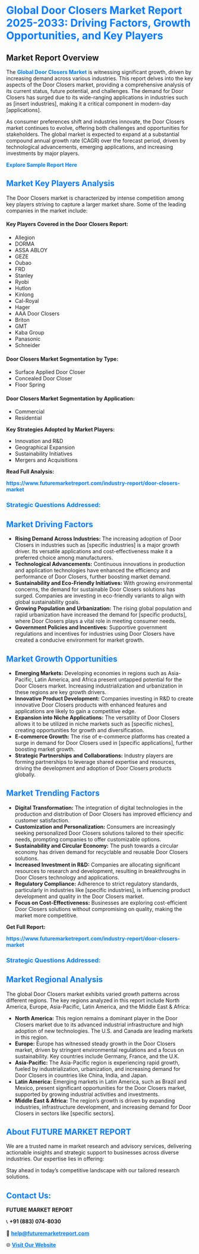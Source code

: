 <h1 style="color: #007BFF;">Global Door Closers Market Report 2025-2033: Driving Factors, Growth Opportunities, and Key Players</h1>

<section id="overview">
<h2>Market Report Overview</h2>
<p>The <a href="https://www.futuremarketreport.com/industry-report/door-closers-market" style="color: #007BFF; text-decoration: none;"><strong>Global Door Closers Market</strong></a> is witnessing significant growth, driven by increasing demand across various industries. This report delves into the key aspects of the Door Closers market, providing a comprehensive analysis of its current status, future potential, and challenges. The demand for Door Closers has surged due to its wide-ranging applications in industries such as [insert industries], making it a critical component in modern-day [applications].</p>
<p>As consumer preferences shift and industries innovate, the Door Closers market continues to evolve, offering both challenges and opportunities for stakeholders. The global market is expected to expand at a substantial compound annual growth rate (CAGR) over the forecast period, driven by technological advancements, emerging applications, and increasing investments by major players.</p>
</section>

<section id="overview">
<p><a href="https://www.futuremarketreport.com/request-sample/reportId=52129" style="color: #007BFF; text-decoration: none;"><strong>Explore Sample Report Here</strong></a></p>
</section>

<section id="key-players">
<h2 style="color: #007BFF;">Market Key Players Analysis</h2>
<p>The Door Closers market is characterized by intense competition among key players striving to capture a larger market share. Some of the leading companies in the market include:</p>
<h4>Key Players Covered in the Door Closers Report:</h4>
<ul><li>Allegion</li><li>DORMA</li><li>ASSA ABLOY</li><li>GEZE</li><li>Oubao</li><li>FRD</li><li>Stanley</li><li>Ryobi</li><li>Hutlon</li><li>Kinlong</li><li>Cal-Royal</li><li>Hager</li><li>AAA Door Closers</li><li>Briton</li><li>GMT</li><li>Kaba Group</li><li>Panasonic</li><li>Schneider</li></ul>
<h4>Door Closers Market Segmentation by Type:</h4>
<ul><li>Surface Applied Door Closer</li><li>Concealed Door Closer</li><li>Floor Spring</li></ul>

<h4>Door Closers Market Segmentation by Application:</h4>
<ul><li>Commercial</li><li>Residential</li></ul>
<p><strong>Key Strategies Adopted by Market Players:</strong></p>
<ul>
<li>Innovation and R&D</li>
<li>Geographical Expansion</li>
<li>Sustainability Initiatives</li>
<li>Mergers and Acquisitions</li>
</ul>
</section>

<section>
<p><strong>Read Full Analysis: </strong></p><a href="https://www.futuremarketreport.com/industry-report/door-closers-market" style="color: #007BFF; text-decoration: none;"><strong>https://www.futuremarketreport.com/industry-report/door-closers-market</strong></a>
<h3 style="color: #007BFF;">Strategic Questions Addressed:</h3>
</section>

<section id="driving-factors">
<h2 style="color: #007BFF;">Market Driving Factors</h2>
<ul>
<li><strong>Rising Demand Across Industries:</strong> The increasing adoption of Door Closers in industries such as [specific industries] is a major growth driver. Its versatile applications and cost-effectiveness make it a preferred choice among manufacturers.</li>
<li><strong>Technological Advancements:</strong> Continuous innovations in production and application technologies have enhanced the efficiency and performance of Door Closers, further boosting market demand.</li>
<li><strong>Sustainability and Eco-Friendly Initiatives:</strong> With growing environmental concerns, the demand for sustainable Door Closers solutions has surged. Companies are investing in eco-friendly variants to align with global sustainability goals.</li>
<li><strong>Growing Population and Urbanization:</strong> The rising global population and rapid urbanization have increased the demand for [specific products], where Door Closers plays a vital role in meeting consumer needs.</li>
<li><strong>Government Policies and Incentives:</strong> Supportive government regulations and incentives for industries using Door Closers have created a conducive environment for market growth.</li>
</ul>
</section>

<section id="growth-opportunities">
<h2 style="color: #007BFF;">Market Growth Opportunities</h2>
<ul>
<li><strong>Emerging Markets:</strong> Developing economies in regions such as Asia-Pacific, Latin America, and Africa present untapped potential for the Door Closers market. Increasing industrialization and urbanization in these regions are key growth drivers.</li>
<li><strong>Innovative Product Development:</strong> Companies investing in R&D to create innovative Door Closers products with enhanced features and applications are likely to gain a competitive edge.</li>
<li><strong>Expansion into Niche Applications:</strong> The versatility of Door Closers allows it to be utilized in niche markets such as [specific niches], creating opportunities for growth and diversification.</li>
<li><strong>E-commerce Growth:</strong> The rise of e-commerce platforms has created a surge in demand for Door Closers used in [specific applications], further boosting market growth.</li>
<li><strong>Strategic Partnerships and Collaborations:</strong> Industry players are forming partnerships to leverage shared expertise and resources, driving the development and adoption of Door Closers products globally.</li>
</ul>
</section>

<section id="trending-factors">
<h2 style="color: #007BFF;">Market Trending Factors</h2>
<ul>
<li><strong>Digital Transformation:</strong> The integration of digital technologies in the production and distribution of Door Closers has improved efficiency and customer satisfaction.</li>
<li><strong>Customization and Personalization:</strong> Consumers are increasingly seeking personalized Door Closers solutions tailored to their specific needs, prompting companies to offer customizable options.</li>
<li><strong>Sustainability and Circular Economy:</strong> The push towards a circular economy has driven demand for recyclable and reusable Door Closers solutions.</li>
<li><strong>Increased Investment in R&D:</strong> Companies are allocating significant resources to research and development, resulting in breakthroughs in Door Closers technology and applications.</li>
<li><strong>Regulatory Compliance:</strong> Adherence to strict regulatory standards, particularly in industries like [specific industries], is influencing product development and quality in the Door Closers market.</li>
<li><strong>Focus on Cost-Effectiveness:</strong> Businesses are exploring cost-efficient Door Closers solutions without compromising on quality, making the market more competitive.</li>
</ul>
</section>

<section>
<p><strong>Get Full Report: </strong></p><a href="https://www.futuremarketreport.com/industry-report/door-closers-market" style="color: #007BFF; text-decoration: none;"><strong>https://www.futuremarketreport.com/industry-report/door-closers-market</strong></a>
<h3 style="color: #007BFF;">Strategic Questions Addressed:</h3>
</section>


<section id="regional-analysis">
<h2 style="color: #007BFF;">Market Regional Analysis</h2>
<p>The global Door Closers market exhibits varied growth patterns across different regions. The key regions analyzed in this report include North America, Europe, Asia-Pacific, Latin America, and the Middle East & Africa:</p>
<ul>
<li><strong>North America:</strong> This region remains a dominant player in the Door Closers market due to its advanced industrial infrastructure and high adoption of new technologies. The U.S. and Canada are leading markets in this region.</li>
<li><strong>Europe:</strong> Europe has witnessed steady growth in the Door Closers market, driven by stringent environmental regulations and a focus on sustainability. Key countries include Germany, France, and the U.K.</li>
<li><strong>Asia-Pacific:</strong> The Asia-Pacific region is experiencing rapid growth, fueled by industrialization, urbanization, and increasing demand for Door Closers in countries like China, India, and Japan.</li>
<li><strong>Latin America:</strong> Emerging markets in Latin America, such as Brazil and Mexico, present significant opportunities for the Door Closers market, supported by growing industrial activities and investments.</li>
<li><strong>Middle East & Africa:</strong> The region’s growth is driven by expanding industries, infrastructure development, and increasing demand for Door Closers in sectors like [specific sectors].</li>
</ul>
</section>

<footer>
<h2 style="color: #007BFF;">About FUTURE MARKET REPORT</h2>
<p>We are a trusted name in market research and advisory services, delivering actionable insights and strategic support to businesses across diverse industries. Our expertise lies in offering:</p>

<p>Stay ahead in today’s competitive landscape with our tailored research solutions.</p>

<h2 style="color: #007BFF;">Contact Us:</h2>
<p><strong>FUTURE MARKET REPORT</strong></p>
<p>📞 <strong>+91 (883) 074-8030</strong></p>
<p>📧 <strong><a href="mailto:help@futuremarketreport.com" style="color: #007BFF;">help@futuremarketreport.com</a></strong></p>
<p>🌐 <strong><a href="https://www.futuremarketreport.com/" style="color: #007BFF;">Visit Our Website</a></strong></p>
</footer>
